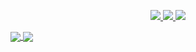 <!-- ### Hi there 👋 -->

<p align="center">
  <a href="https://instagram.com/imraka_a">
     <img src="https://img.shields.io/badge/-raka%20atmaja-blue?style=for-the-badge&logo=Instagram&logoColor=00AEFF&labelColor=black&color=black">
   </a>
  <a href="https://www.linkedin.com/in/rakaatmaja/">
    <img src="https://img.shields.io/badge/-raka%20putra%20atmaja-blue?style=for-the-badge&logo=Linkedin&logoColor=00AEFF&labelColor=black&color=black">
  </a>
  <a href="mailto:rakaa.dev@gmail.com">
    <img src="https://img.shields.io/badge/rakaa.dev@gmail.com-0078D4?style=for-the-badge&logo=Microsoft-Outlook&logoColor=00AEFF&labelColor=black&color=black">
  </a>
</p>

<a href="https://github.com/rakaatmaja">
  <img align="center" src="https://github-readme-stats.vercel.app/api?username=rakaatmaja&count_private=true&show_icons=true&theme=chartreuse-dark" />
</a>
<a href="https://github.com/rakaatmaja">
  <img align="center" src="https://github-readme-stats.vercel.app/api/top-langs/?username=rakaatmaja&layout=compact&theme=chartreuse-dark&langs_count=8" />
</a>
